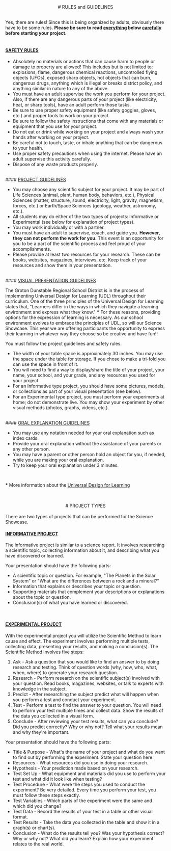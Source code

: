 
<center>
# RULES and GUIDELINES
</center>

<br/>

Yes, there are rules!  Since this is being organized by adults, obviously there have to be some rules.  <b>Please be sure to read <u>everything</u> below <u>carefully</u> before starting your project.</b>
<br>
<br>
#### <u>SAFETY RULES</u>

* Absolutely no materials or actions that can cause harm to people or damage to property are allowed!  This includes but is not limited to:  explosions, flame, dangerous chemical reactions, uncontrolled flying objects (UFOs), exposed sharp objects, hot objects that can burn, dangerous drugs, anything which is illegal or breaks district policy, and anything similar in nature to any of the above.
* You must have an adult supervise the work you perform for your project.  Also, if there are any dangerous parts of your project (like electricity, heat, or sharp tools), have an adult perform those tasks.
* Be sure to use proper safety equipment (like safety goggles, gloves, etc.) and proper tools to work on your project.
* Be sure to follow the safety instructions that come with any materials or equipment that you use for your project.
* Do not eat or drink while working on your project and always wash your hands after working on your project.
* Be careful not to touch, taste, or inhale anything that can be dangerous to your health.
* Use proper safety precautions when using the internet.  Please have an adult supervise this activity carefully.
* Dispose of any waste products properly.

<br/>
#### <u>PROJECT GUIDELINES</u>

* You may choose any scientific subject for your project. It may be part of Life Sciences (animal, plant, human body, behaviors, etc.), Physical Sciences (matter, structure, sound, electricity, light, gravity, magnetism, forces, etc.) or Earth/Space Sciences (geology, weather, astronomy, etc.).
* All students may do either of the two types of projects: Informative or Experimental (see below for explanation of project types).
* You may work individually or with a partner.
* You must have an adult to supervise, coach, and guide you. <b>However, they can not perform the work for you.</b> This event is an opportunity for you to be a part of the scientific process and feel proud of your accomplishments.
* Please provide at least two resources for your research. These can be books, websites, magazines, interviews, etc. Keep track of your resources and show them in your presentation.

<br/>
#### <u>VISUAL PRESENTATION GUIDELINES</u>

The Groton Dunstable Regional School District is in the process of implementing Universal Design for Learning (UDL) 
throughout their curriculum. One of the three principles of the Universal Design for Learning states that, "Learners 
differ in the ways in which they navigate a learning environment and express what they know." <b>*</b>  For these 
reasons, providing options for the expression of learning is necessary. As our school environment evolves to embrace 
the principles of UDL, so will our Science Showcase. This year we are offering participants the opportunity to express 
their learning in whatever way they choose so be creative and have fun!!

You must follow the project guidelines and safety rules.

* The width of your table space is approximately 30 inches. You may use the space under the table for storage. If you chose to make a tri-fold you can use the space in front of it.
* You will need to find a way to display/share the title of your project, your name, your school, and your grade, and any resources you used for your project.
* For an Informative type project, you should have some pictures, models, or collections as part of your visual presentation (see below).
* For an Experimental type project, you must perform your experiments at home; do not demonstrate live. You may show your experiment by other visual methods (photos, graphs, videos, etc.).

<br/>
#### <u>ORAL EXPLANATION GUIDELINES</u>

* You may use any notation needed for your oral explanation such as index cards.
* Provide your oral explanation without the assistance of your parents or any other person.
* You may have a parent or other person hold an object for you, if needed, while you are making your oral explanation.
* Try to keep your oral explanation under 3 minutes.

<br/>

<b>*</b> More information about the <a href="http://udlguidelines.cast.org/">Universal Design for Learning</a> 


<br/>
<br/>

<center>
# PROJECT TYPES
</center>

<br/>
There are two types of projects that can be performed for the Science Showcase.

<br/>

#### <u>INFORMATIVE PROJECT</u>

The informative project is similar to a science report. It involves researching a scientific topic, collecting information about it, and describing what you have discovered or learned.

Your presentation should have the following parts:

* A scientific topic or question. For example, "The Planets in the Solar System" or "What are the differences between a rock and a mineral?"
* Information that explains or describes your topic or question.
* Supporting materials that complement your descriptions or explanations about the topic or question.
* Conclusion(s) of what you have learned or discovered.

<br/>

#### <u>EXPERIMENTAL PROJECT</u>

With the experimental project you will utilize the Scientific Method to learn cause and effect. The experiment involves performing multiple tests, collecting data, presenting your results, and making a conclusion(s). The Scientific Method involves five steps:

1. Ask - Ask a question that you would like to find an answer to by doing research and testing.  Think of question words (why, how, who, what, when, where) to generate your research question.
2. Research - Perform research on the scientific subject(s) involved with your question. Read books, magazines, websites, or talk to experts with knowledge in the subject.
3. Predict - After researching the subject predict what will happen when you perform a test and conduct your experiment.
4. Test - Perform a test to find the answer to your question. You will need to perform your test multiple times and collect data. Show the results of the data you collected in a visual form.
5. Conclude - After reviewing your test results, what can you conclude? Did you predict correctly? Why or why not? Tell what your results mean and why they're important.

Your presentation should have the following parts:

* Title & Purpose - What's the name of your project and what do you want to find out by performing the experiment. State your question here.
* Resources - What resources did you use in doing your research.
* Hypothesis - Your prediction made based on your research.
* Test Set Up - What equipment and materials did you use to perform your test and what did it look like when testing?
* Test Procedure - What were the steps you used to conduct the experiment? Be very detailed. Every time you perform your test, you must follow these steps exactly.
* Test Variables - Which parts of the experiment were the same and which did you change?
* Test Data - Record the results of your test in a table or other visual format.
* Test Results - Take the data you collected in the table and show it in a graph(s) or chart(s).
* Conclusion - What do the results tell you? Was your hypothesis correct? Why or why not? What did you learn? Explain how your experiment relates to the real world.

<br/>
<br/>
